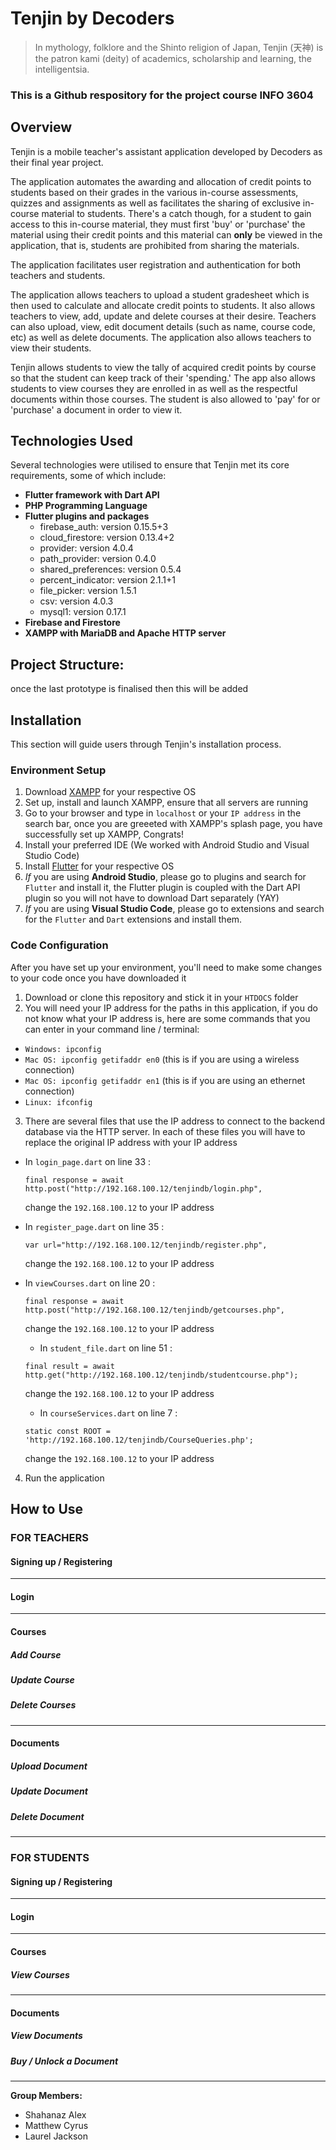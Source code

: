 # Tenjin by Decoders
> In mythology, folklore and the Shinto religion of Japan, Tenjin (天神) is the patron kami (deity) of academics, scholarship and learning, the intelligentsia.

### This is a Github respository for the project course INFO 3604

## Overview
Tenjin is a mobile teacher's assistant application developed by Decoders as their final year project. 

The application automates the awarding and allocation of credit points to students based on their grades in the various in-course assessments, quizzes and assignments as well as facilitates the sharing of exclusive in-course material to students. There's a catch though, for a student to gain access to this in-course material, they must first 'buy' or 'purchase' the material using their credit points and this material can **only** be viewed in the application, that is, students are prohibited from sharing the materials.

The application facilitates user registration and authentication for both teachers and students.

The application allows teachers to upload a student gradesheet which is then used to calculate and allocate credit points to students. It also allows teachers to view, add, update and delete courses at their desire. Teachers can also upload, view, edit document details (such as name, course code, etc) as well as delete documents. The application also allows teachers to view their students. 

Tenjin allows students to view the tally of acquired credit points by course so that the student can keep track of their 'spending.' The app also allows students to view courses they are enrolled in as well as the respectful documents within those courses. The student is also allowed to 'pay' for or 'purchase' a document in order to view it.

## Technologies Used
Several technologies were utilised to ensure that Tenjin met its core requirements, some of which include:
* **Flutter framework with Dart API**
* **PHP Programming Language**
* **Flutter plugins and packages**
  + firebase_auth: version 0.15.5+3
  + cloud_firestore: version 0.13.4+2
  + provider: version 4.0.4
  + path_provider: version 0.4.0
  + shared_preferences: version 0.5.4
  + percent_indicator: version 2.1.1+1
  + file_picker: version 1.5.1
  + csv: version 4.0.3
  + mysql1: version 0.17.1
* **Firebase and Firestore**
* **XAMPP with MariaDB and Apache HTTP server**

## Project Structure:
once the last prototype is finalised then this will be added

## Installation
This section will guide users through Tenjin's installation process.

### Environment Setup
1. Download [XAMPP](https://www.apachefriends.org/index.html) for your respective OS
2. Set up, install and launch XAMPP, ensure that all servers are running
3. Go to your browser and type in `localhost` or your `IP address` in the search bar, once you are greeeted with XAMPP's splash page, you have successfully set up XAMPP, Congrats!
4. Install your preferred IDE (We worked with Android Studio and Visual Studio Code)
5. Install [Flutter](https://flutter.dev/docs/get-started/install) for your respective OS
6. *If* you are using **Android Studio**, please go to plugins and search for `Flutter` and install it, the Flutter plugin is coupled with the Dart API plugin so you will not have to download Dart separately (YAY)
7. *If* you are using **Visual Studio Code**, please go to extensions and search for the `Flutter` and `Dart` extensions and install them.

### Code Configuration
After you have set up your environment, you'll need to make some changes to your code once you have downloaded it
1. Download or clone this repository and stick it in your `HTDOCS` folder
2. You will need your IP address for the paths in this application, if you do not know what your IP address is, here are some commands that you can enter in your command line / terminal:
  + `Windows: ipconfig`
  + `Mac OS: ipconfig getifaddr en0` (this is if you are using a wireless connection)
  + `Mac OS: ipconfig getifaddr en1` (this is if you are using an ethernet connection)
  + `Linux: ifconfig`
3. There are several files that use the IP address to connect to the backend database via the HTTP server. In each of these files you will have to replace the original IP address with your IP address
  + In `login_page.dart` on line 33 : 
  
    `final response = await http.post("http://192.168.100.12/tenjindb/login.php",` 
    
    change the `192.168.100.12` to your IP address
    
  + In `register_page.dart` on line 35 : 

    `var url="http://192.168.100.12/tenjindb/register.php",` 

    change the `192.168.100.12` to your IP address
    
  + In `viewCourses.dart` on line 20 : 

    `final response = await http.post("http://192.168.100.12/tenjindb/getcourses.php",` 

    change the `192.168.100.12` to your IP address
    
    + In `student_file.dart` on line 51 : 

    `final result = await http.get("http://192.168.100.12/tenjindb/studentcourse.php");` 

    change the `192.168.100.12` to your IP address
    
    + In `courseServices.dart` on line 7 : 

    `static const ROOT = 'http://192.168.100.12/tenjindb/CourseQueries.php';` 

    change the `192.168.100.12` to your IP address
  
  4. Run the application
  
  



## How to Use
### FOR TEACHERS
#### Signing up / Registering
---
#### Login
---
#### Courses
##### Add Course
##### Update Course 
##### Delete Courses
---
#### Documents
##### Upload Document
##### Update Document
##### Delete Document
---
### FOR STUDENTS
#### Signing up / Registering
---
#### Login
---

#### Courses
##### View Courses
---
#### Documents
##### View Documents
##### Buy / Unlock a Document
---



**Group Members:**
+ Shahanaz Alex
+ Matthew Cyrus
+ Laurel Jackson
